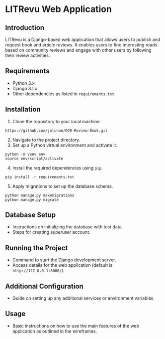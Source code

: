 # LITRevu Web Application

## Introduction
LITRevu is a Django-based web application that allows users to publish and request book and article reviews. It enables users to find interesting reads based on community reviews and engage with other users by following their review activities.

## Requirements
- Python 3.x
- Django 3.1.x
- Other dependencies as listed in `requirements.txt`

## Installation
1. Clone the repository to your local machine.
```
https://github.com/joluhan/OCR-Review-Book.git
```
2. Navigate to the project directory.
3. Set up a Python virtual environment and activate it.
```
python -m venv env
source env/script/activate
```
4. Install the required dependencies using `pip`.
```
pip install -r requirements.txt
```
5. Apply migrations to set up the database schema.
```
python manage.py makemigrations
python manage.py migrate
```


## Database Setup
- Instructions on initializing the database with test data.
- Steps for creating superuser account.

## Running the Project
- Command to start the Django development server.
- Access details for the web application (default is `http://127.0.0.1:8000/`).

## Additional Configuration
- Guide on setting up any additional services or environment variables.

## Usage
- Basic instructions on how to use the main features of the web application as outlined in the wireframes.
